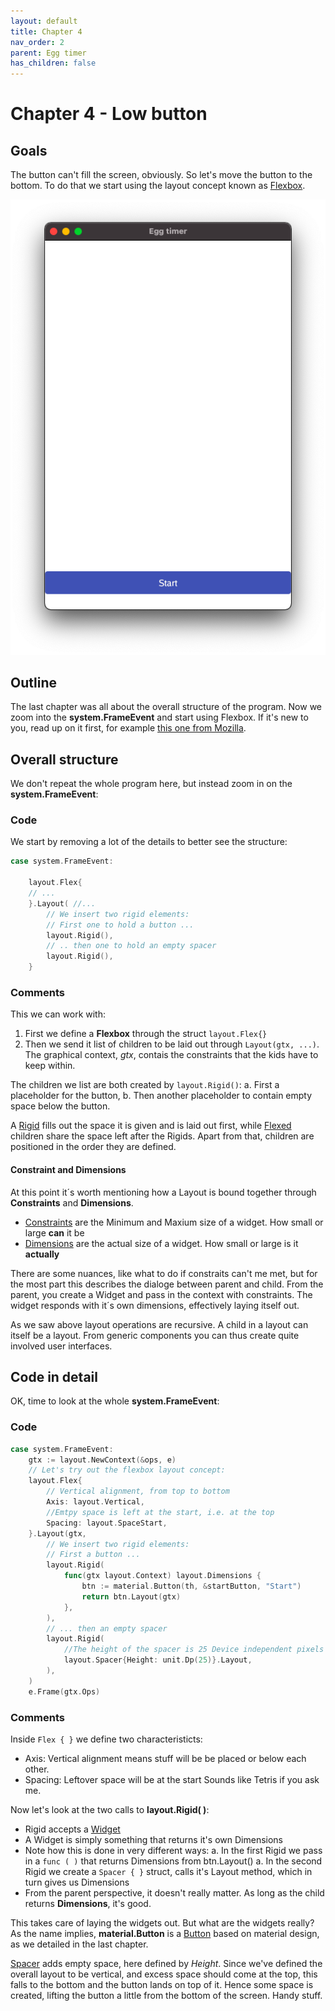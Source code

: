 ```yaml
---
layout: default
title: Chapter 4 
nav_order: 2
parent: Egg timer
has_children: false 
---
```


# Chapter 4 - Low button 

## Goals
The button can't fill the screen, obviously. So let's move the button to the bottom. To do that we start using the layout concept known as [Flexbox](https://pkg.go.dev/gioui.org/layout#Flex). 

![A low button with a spacer below](04_button_low.png)

## Outline
The last chapter was all about the overall structure of the program. Now we zoom into the **system.FrameEvent** and start using Flexbox. If it's new to you, read up on it first, for example [this one from Mozilla](https://developer.mozilla.org/en-US/docs/Web/CSS/CSS_Flexible_Box_Layout/Basic_Concepts_of_Flexbox).

## Overall structure
We don't repeat the whole program here, but instead zoom in on the **system.FrameEvent**:

### Code
We start by removing a lot of the details to better see the structure:

```go
case system.FrameEvent:

    layout.Flex{
    // ...
    }.Layout( //...
        // We insert two rigid elements:
        // First one to hold a button ...
        layout.Rigid(),
        // .. then one to hold an empty spacer
        layout.Rigid(),
    }
```

### Comments

This we can work with:
1. First we define a **Flexbox** through the struct ```layout.Flex{}```
1. Then we send it list of children to be laid out through ```Layout(gtx, ...)```. The graphical context, *gtx*, contais the constraints that the kids have to keep within. 

The children we list are both created by ```layout.Rigid()```: 
  a. First a placeholder for the button, 
  b. Then another placeholder to contain empty space below the button.

A [Rigid](https://pkg.go.dev/gioui.org/layout?utm_source=gopls#Rigid) fills out the space it is given and is laid out first, while [Flexed](https://pkg.go.dev/gioui.org/layout?utm_source=gopls#Flexed) children share the space left after the Rigids. Apart from that, children are positioned in the order they are defined.

#### Constraint and Dimensions
At this point it´s worth mentioning how a Layout is bound together through **Constraints** and **Dimensions**. 
 - [Constraints](https://pkg.go.dev/gioui.org/layout?utm_source=gopls#Constraints) are the Minimum and Maxium size of a widget. How small or large **can** it be
 - [Dimensions](https://pkg.go.dev/gioui.org/layout?utm_source=gopls#Dimensions) are the actual size of a widget. How small or large is it **actually**

There are some nuances, like what to do if constraits can't me met, but for the most part this describes the dialoge between parent and child. From the parent, you create a Widget and pass in the context with constraints. The widget responds with it´s own dimensions, effectively laying itself out. 

As we saw above layout operations are recursive. A child in a layout can itself be a layout. From generic components you can thus create quite involved user interfaces.

## Code in detail

OK, time to look at the whole **system.FrameEvent**:

### Code

```go
case system.FrameEvent:
    gtx := layout.NewContext(&ops, e)
    // Let's try out the flexbox layout concept:
    layout.Flex{
        // Vertical alignment, from top to bottom
        Axis: layout.Vertical,
        //Emtpy space is left at the start, i.e. at the top
        Spacing: layout.SpaceStart,
    }.Layout(gtx,
        // We insert two rigid elements:
        // First a button ...
        layout.Rigid(
            func(gtx layout.Context) layout.Dimensions {
                btn := material.Button(th, &startButton, "Start")
                return btn.Layout(gtx)
            },
        ),
        // ... then an empty spacer
        layout.Rigid(
            //The height of the spacer is 25 Device independent pixels
            layout.Spacer{Height: unit.Dp(25)}.Layout,
        ),
    )
    e.Frame(gtx.Ops)
```

### Comments

Inside ```Flex { }``` we define two characteristicts:
 - Axis: Vertical alignment means stuff will be be placed or below each other.
 - Spacing: Leftover space will be at the start
Sounds like Tetris if you ask me.

Now let's look at the two calls to **layout.Rigid( )**:
- Rigid accepts a [Widget](https://pkg.go.dev/gioui.org/layout?utm_source=gopls#Widget)
- A Widget is simply something that returns it's own Dimensions
- Note how this is done in very different ways: 
  a. In the first Rigid we pass in a ```func ( )``` that returns Dimensions from btn.Layout()
  a. In the second Rigid we create a ```Spacer { }``` struct, calls it's Layout method, which in turn gives us Dimensions 
- From the parent perspective, it doesn't really matter. As long as the child returns **Dimensions**, it's good.

This takes care of laying the widgets out. But what are the widgets really?
As the name implies, **material.Button** is a [Button](https://pkg.go.dev/gioui.org/widget/material?utm_source=gopls#Button) based on material design, as we detailed in the last chapter.

[Spacer](https://pkg.go.dev/gioui.org@v0.0.0-20210504193539-82fff0178bed/layout?utm_source=gopls#Spacer) adds empty space, here defined by *Height*. Since we've defined the overall layout to be vertical, and excess space should come at the top, this falls to the bottom and the button lands on top of it. Hence some space is created, lifting the button a little from the bottom of the screen. Handy stuff.
